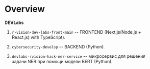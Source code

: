 # Overview

**DEVLabs**


1. `r-vision-dev-labs-front-main` -- FRONTEND (Next.js(Node.js + React.js) with TypeScript). 

2. `cybersecurity-develop` -- BACKEND (Python).

3. `devlabs-rvision-hack-ner-service` -- микросервис для решения задачи NER при помощи модели BERT (Python).

